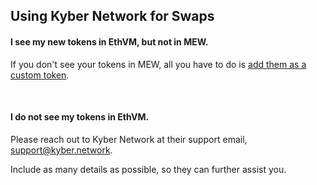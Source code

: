 ## Using Kyber Network for Swaps

#### I see my new tokens in EthVM, but not in MEW.

If you don't see your tokens in MEW, all you have to do is [add them as a custom token](https://kb.myetherwallet.com/en/tokens/how-to-add-custom-token/).

<br>

#### I do not see my tokens in EthVM.

Please reach out to Kyber Network at their support email, support@kyber.network.

Include as many details as possible, so they can further assist you.
